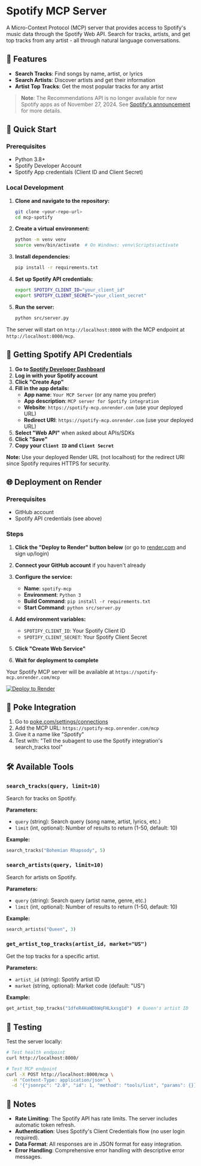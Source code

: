 # Spotify MCP Server

A Micro-Context Protocol (MCP) server that provides access to Spotify's music data through the Spotify Web API. Search for tracks, artists, and get top tracks from any artist - all through natural language conversations.

## 🎵 Features

- **Search Tracks**: Find songs by name, artist, or lyrics
- **Search Artists**: Discover artists and get their information
- **Artist Top Tracks**: Get the most popular tracks for any artist

> **Note**: The Recommendations API is no longer available for new Spotify apps as of November 27, 2024. See [Spotify's announcement](https://developer.spotify.com/blog/2024-11-27-changes-to-the-web-api) for more details.

## 🚀 Quick Start

### Prerequisites

- Python 3.8+
- Spotify Developer Account
- Spotify App credentials (Client ID and Client Secret)

### Local Development

1. **Clone and navigate to the repository:**
   ```bash
   git clone <your-repo-url>
   cd mcp-spotify
   ```

2. **Create a virtual environment:**
   ```bash
   python -m venv venv
   source venv/bin/activate  # On Windows: venv\Scripts\activate
   ```

3. **Install dependencies:**
   ```bash
   pip install -r requirements.txt
   ```

4. **Set up Spotify API credentials:**
   ```bash
   export SPOTIFY_CLIENT_ID="your_client_id"
   export SPOTIFY_CLIENT_SECRET="your_client_secret"
   ```

5. **Run the server:**
   ```bash
   python src/server.py
   ```

The server will start on `http://localhost:8000` with the MCP endpoint at `http://localhost:8000/mcp`.

## 🔑 Getting Spotify API Credentials

1. **Go to [Spotify Developer Dashboard](https://developer.spotify.com/dashboard)**
2. **Log in with your Spotify account**
3. **Click "Create App"**
4. **Fill in the app details:**
   - **App name**: `Your MCP Server` (or any name you prefer)
   - **App description**: `MCP server for Spotify integration`
   - **Website**: `https://spotify-mcp.onrender.com` (use your deployed URL)
   - **Redirect URI**: `https://spotify-mcp.onrender.com` (use your deployed URL)
5. **Select "Web API"** when asked about APIs/SDKs
6. **Click "Save"**
7. **Copy your `Client ID` and `Client Secret`**

**Note:** Use your deployed Render URL (not localhost) for the redirect URI since Spotify requires HTTPS for security.

## 🌐 Deployment on Render

### Prerequisites

- GitHub account
- Spotify API credentials (see above)

### Steps

1. **Click the "Deploy to Render" button below** (or go to [render.com](https://render.com) and sign up/login)

2. **Connect your GitHub account** if you haven't already

3. **Configure the service:**
   - **Name**: `spotify-mcp`
   - **Environment**: `Python 3`
   - **Build Command**: `pip install -r requirements.txt`
   - **Start Command**: `python src/server.py`

4. **Add environment variables:**
   - `SPOTIFY_CLIENT_ID`: Your Spotify Client ID
   - `SPOTIFY_CLIENT_SECRET`: Your Spotify Client Secret

5. **Click "Create Web Service"**

6. **Wait for deployment to complete**

Your Spotify MCP server will be available at `https://spotify-mcp.onrender.com/mcp`

[![Deploy to Render](https://render.com/images/deploy-to-render-button.svg)](https://render.com/deploy?repo=https://github.com/akarnik23/mcp-spotify)

## 🎯 Poke Integration

1. Go to [poke.com/settings/connections](https://poke.com/settings/connections)
2. Add the MCP URL: `https://spotify-mcp.onrender.com/mcp`
3. Give it a name like "Spotify"
4. Test with: "Tell the subagent to use the Spotify integration's search_tracks tool"

## 🛠️ Available Tools

### `search_tracks(query, limit=10)`
Search for tracks on Spotify.

**Parameters:**
- `query` (string): Search query (song name, artist, lyrics, etc.)
- `limit` (int, optional): Number of results to return (1-50, default: 10)

**Example:**
```python
search_tracks("Bohemian Rhapsody", 5)
```

### `search_artists(query, limit=10)`
Search for artists on Spotify.

**Parameters:**
- `query` (string): Search query (artist name, genre, etc.)
- `limit` (int, optional): Number of results to return (1-50, default: 10)

**Example:**
```python
search_artists("Queen", 3)
```

### `get_artist_top_tracks(artist_id, market="US")`
Get the top tracks for a specific artist.

**Parameters:**
- `artist_id` (string): Spotify artist ID
- `market` (string, optional): Market code (default: "US")

**Example:**
```python
get_artist_top_tracks("1dfeR4HaWDbWqFHLkxsg1d")  # Queen's artist ID
```


## 🧪 Testing

Test the server locally:

```bash
# Test health endpoint
curl http://localhost:8000/

# Test MCP endpoint
curl -X POST http://localhost:8000/mcp \
  -H "Content-Type: application/json" \
  -d '{"jsonrpc": "2.0", "id": 1, "method": "tools/list", "params": {}}'
```

## 📝 Notes

- **Rate Limiting**: The Spotify API has rate limits. The server includes automatic token refresh.
- **Authentication**: Uses Spotify's Client Credentials flow (no user login required).
- **Data Format**: All responses are in JSON format for easy integration.
- **Error Handling**: Comprehensive error handling with descriptive error messages.

